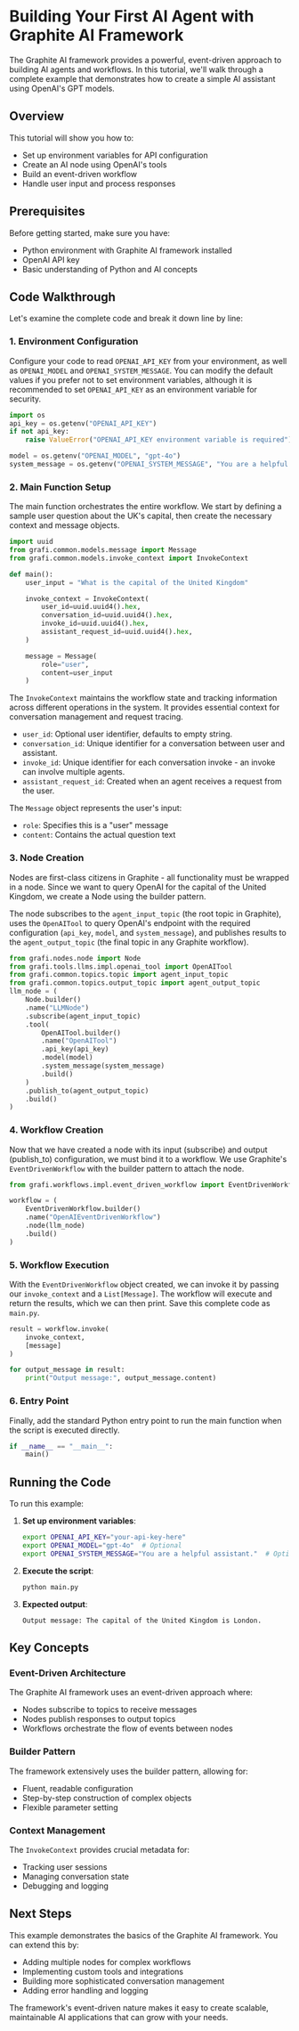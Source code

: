# Building Your First AI Agent with Graphite AI Framework

The Graphite AI framework provides a powerful, event-driven approach to building AI agents and workflows. In this tutorial, we'll walk through a complete example that demonstrates how to create a simple AI assistant using OpenAI's GPT models.

## Overview

This tutorial will show you how to:
- Set up environment variables for API configuration
- Create an AI node using OpenAI's tools
- Build an event-driven workflow
- Handle user input and process responses

## Prerequisites

Before getting started, make sure you have:
- Python environment with Graphite AI framework installed
- OpenAI API key
- Basic understanding of Python and AI concepts

## Code Walkthrough

Let's examine the complete code and break it down line by line:


### 1. Environment Configuration

Configure your code to read `OPENAI_API_KEY` from your environment, as well as `OPENAI_MODEL` and `OPENAI_SYSTEM_MESSAGE`. You can modify the default values if you prefer not to set environment variables, although it is recommended to set `OPENAI_API_KEY` as an environment variable for security.

```python
import os
api_key = os.getenv("OPENAI_API_KEY")
if not api_key:
    raise ValueError("OPENAI_API_KEY environment variable is required")

model = os.getenv("OPENAI_MODEL", "gpt-4o")
system_message = os.getenv("OPENAI_SYSTEM_MESSAGE", "You are a helpful assistant.")
```


### 2. Main Function Setup

The main function orchestrates the entire workflow. We start by defining a sample user question about the UK's capital, then create the necessary context and message objects.

```python linenums="9"
import uuid
from grafi.common.models.message import Message
from grafi.common.models.invoke_context import InvokeContext

def main():
    user_input = "What is the capital of the United Kingdom"

    invoke_context = InvokeContext(
        user_id=uuid.uuid4().hex,
        conversation_id=uuid.uuid4().hex,
        invoke_id=uuid.uuid4().hex,
        assistant_request_id=uuid.uuid4().hex,
    )

    message = Message(
        role="user",
        content=user_input
    )
```


The `InvokeContext` maintains the workflow state and tracking information across different operations in the system. It provides essential context for conversation management and request tracing.



- `user_id`: Optional user identifier, defaults to empty string.
- `conversation_id`: Unique identifier for a conversation between user and assistant.
- `invoke_id`: Unique identifier for each conversation invoke - an invoke can involve multiple agents.
- `assistant_request_id`: Created when an agent receives a request from the user.

The `Message` object represents the user's input:
- `role`: Specifies this is a "user" message
- `content`: Contains the actual question text

### 3. Node Creation

Nodes are first-class citizens in Graphite - all functionality must be wrapped in a node. Since we want to query OpenAI for the capital of the United Kingdom, we create a Node using the builder pattern.

The node subscribes to the `agent_input_topic` (the root topic in Graphite), uses the `OpenAITool` to query OpenAI's endpoint with the required configuration (`api_key`, `model`, and `system_message`), and publishes results to the `agent_output_topic` (the final topic in any Graphite workflow).

```python linenums="27"
from grafi.nodes.node import Node
from grafi.tools.llms.impl.openai_tool import OpenAITool
from grafi.common.topics.topic import agent_input_topic
from grafi.common.topics.output_topic import agent_output_topic
llm_node = (
    Node.builder()
    .name("LLMNode")
    .subscribe(agent_input_topic)
    .tool(
        OpenAITool.builder()
        .name("OpenAITool")
        .api_key(api_key)
        .model(model)
        .system_message(system_message)
        .build()
    )
    .publish_to(agent_output_topic)
    .build()
)
```


### 4. Workflow Creation

Now that we have created a node with its input (subscribe) and output (publish_to) configuration, we must bind it to a workflow. We use Graphite's `EventDrivenWorkflow` with the builder pattern to attach the node.

```python linenums="46"
from grafi.workflows.impl.event_driven_workflow import EventDrivenWorkflow

workflow = (
    EventDrivenWorkflow.builder()
    .name("OpenAIEventDrivenWorkflow")
    .node(llm_node)
    .build()
)
```


### 5. Workflow Execution

With the `EventDrivenWorkflow` object created, we can invoke it by passing our `invoke_context` and a `List[Message]`. The workflow will execute and return the results, which we can then print. Save this complete code as `main.py`.

```python linenums="54"
result = workflow.invoke(
    invoke_context,
    [message]
)

for output_message in result:
    print("Output message:", output_message.content)
```

### 6. Entry Point

Finally, add the standard Python entry point to run the main function when the script is executed directly.

```python linenums="62"
if __name__ == "__main__":
    main()
```

## Running the Code

To run this example:

1. **Set up environment variables**:
   ```bash
   export OPENAI_API_KEY="your-api-key-here"
   export OPENAI_MODEL="gpt-4o"  # Optional
   export OPENAI_SYSTEM_MESSAGE="You are a helpful assistant."  # Optional
   ```

2. **Execute the script**:
   ```bash
   python main.py
   ```

3. **Expected output**:
   ```
   Output message: The capital of the United Kingdom is London.
   ```

## Key Concepts

### Event-Driven Architecture
The Graphite AI framework uses an event-driven approach where:
- Nodes subscribe to topics to receive messages
- Nodes publish responses to output topics
- Workflows orchestrate the flow of events between nodes

### Builder Pattern
The framework extensively uses the builder pattern, allowing for:
- Fluent, readable configuration
- Step-by-step construction of complex objects
- Flexible parameter setting

### Context Management
The `InvokeContext` provides crucial metadata for:
- Tracking user sessions
- Managing conversation state
- Debugging and logging

## Next Steps

This example demonstrates the basics of the Graphite AI framework. You can extend this by:
- Adding multiple nodes for complex workflows
- Implementing custom tools and integrations
- Building more sophisticated conversation management
- Adding error handling and logging

The framework's event-driven nature makes it easy to create scalable, maintainable AI applications that can grow with your needs.
